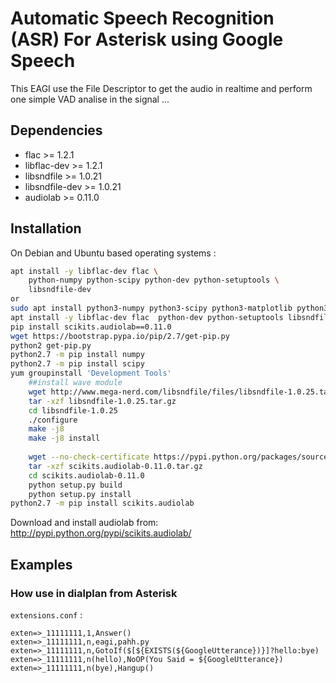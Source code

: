 # Automatic Speech Recognition (ASR) For Asterisk using Google Speech

This EAGI use the File Descriptor to get the audio in realtime and perform one simple VAD analise in the signal ... 

## Dependencies

- flac >= 1.2.1
- libflac-dev >= 1.2.1
- libsndfile >= 1.0.21
- libsndfile-dev >= 1.0.21
- audiolab >= 0.11.0

## Installation

On Debian and Ubuntu based operating systems :

```sh
apt install -y libflac-dev flac \
    python-numpy python-scipy python-dev python-setuptools \
    libsndfile-dev
or 
sudo apt install python3-numpy python3-scipy python3-matplotlib python3-pandas python3-sympy python3-nose
apt install -y libflac-dev flac  python-dev python-setuptools libsndfile-dev
pip install scikits.audiolab==0.11.0
wget https://bootstrap.pypa.io/pip/2.7/get-pip.py
python2 get-pip.py
python2.7 -m pip install numpy
python2.7 -m pip install scipy
yum groupinstall 'Development Tools'
    ##install wave module
    wget http://www.mega-nerd.com/libsndfile/files/libsndfile-1.0.25.tar.gz
    tar -xzf libsndfile-1.0.25.tar.gz
    cd libsndfile-1.0.25
    ./configure
    make -j8
    make -j8 install
   
    wget --no-check-certificate https://pypi.python.org/packages/source/s/scikits.audiolab/scikits.audiolab-0.11.0.tar.gz#md5=f93f17211c7763d8631e0d10f37471b0
    tar -xzf scikits.audiolab-0.11.0.tar.gz
    cd scikits.audiolab-0.11.0
    python setup.py build
    python setup.py install
python2.7 -m pip install scikits.audiolab
```


Download and install audiolab from: http://pypi.python.org/pypi/scikits.audiolab/

## Examples

### How use in dialplan from Asterisk

`extensions.conf` :

```asterisk
exten=>_11111111,1,Answer()
exten=>_11111111,n,eagi,pahh.py
exten=>_11111111,n,GotoIf($[${EXISTS(${GoogleUtterance})}]?hello:bye)
exten=>_11111111,n(hello),NoOP(You Said = ${GoogleUtterance})
exten=>_11111111,n(bye),Hangup()
```
